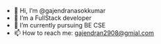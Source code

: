 - 👋 Hi, I’m @gajendranasokkumar
- 👀 I’m a FullStack developer 
- 🌱 I’m currently pursuing BE CSE 
- 📫 How to reach me: gajendran2908@gmial.com

<!---
gajendranasokkumar/gajendranasokkumar is a ✨ special ✨ repository because its `README.md` (this file) appears on your GitHub profile.
You can click the Preview link to take a look at your changes.
--->

